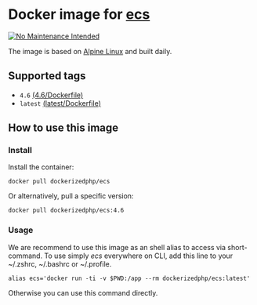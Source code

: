 # Docker image for [ecs](https://github.com/Symplify/EasyCodingStandard)

[![No Maintenance Intended](http://unmaintained.tech/badge.svg)](http://unmaintained.tech/)

The image is based on [Alpine Linux](https://alpinelinux.org/) and built daily.

## Supported tags

- `4.6` [(4.6/Dockerfile)](https://github.com/dockerized-php/ecs/blob/master/4.6/Dockerfile)
- `latest` [(latest/Dockerfile)](https://github.com/dockerized-php/ecs/blob/master/latest/Dockerfile)

## How to use this image

### Install

Install the container:

```
docker pull dockerizedphp/ecs
```

Or alternatively, pull a specific version:

```
docker pull dockerizedphp/ecs:4.6
```

### Usage

We are recommend to use this image as an shell alias to access via short-command.
To use simply *ecs* everywhere on CLI, add this line to your ~/.zshrc, ~/.bashrc or ~/.profile.

```
alias ecs='docker run -ti -v $PWD:/app --rm dockerizedphp/ecs:latest'
```

Otherwise you can use this command directly.
